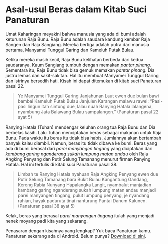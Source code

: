 # Asal-usul Beras dalam Kitab Suci Panaturan

Umat Kaharingan meyakini bahwa manusia yang ada di bumi adalah keturunan Raja Bunu. Raja Bunu adalah saudara kandung kembar Raja Sangen dan Raja Sangiang. Mereka bertiga adalah putra dari manusia pertama, Manyamei Tunggul Garing dan Kameluh Putak Bulau.

Ketika mereka masih kecil, Raja Bunu kelihatan berbeda dari kedua saudaranya. Kaum Sangiang tumbuh dengan memakan _pantar pinang._ Sementara itu, Raja Bunu tidak bisa gemuk memakan _pantar pinang._ Dia 
justru lemas dan sakit-sakitan. Hal itu membuat Manyamei Tunggul Garing dan istrinya bersedih hati. Kisah ini dapat ditemukan di kitab suci Panaturan pasal 22.

> Ye Manyamei Tunggul Garing Janjahunan Laut ewen due bulan bawi bambai Kameluh Putak Bulau Janjulen Karangan malawu rawei: “Pasi-pasi lingun itah sintung due, lalau nuah Ranying Hatala lalangena, nyambung Jata Balawang Bulau sampalangen.” (Panaturan pasal 22 ayat 5)

Ranying Hatala (Tuhan) mendengar keluhan orang tua Raja Bunu dan Dia berbelas kasih. Lalu Tuhan menciptakan beras sebagai makanan untuk Raja Bunu. Pada waktu itu beras itu tidak bisa habis. Jumlahnya akan bertambah banyak kalau diambil. Namun, beras itu tidak dibawa ke bumi. Beras yang ada di bumi berasal dari _parei manyangen tingang_ yang diciptakan dari _kambang garing nganderang sukah lumpung matan andau_ oleh Raja Angking Penyang dan Putir Selung Tamanang menurut firman Ranying Hatala. Hal ini tertulis di kitab suci Panaturan pasal 38.

> Limbah te Ranying Hatala nyahuan Raja Angking Penyang ewen due Putir Selung Tamanang bara Bukit Bulau Kangantung Gandang, Kereng Rabia Nunyang Hapalangka Langit, nyambalut manjadian kambang garing nganderang sukah lumpung matan andau manjadi parei manyangen tingang, pulut lumpung penyang, je nyandang rahian, hayak paduruta tinai nanturung Pantai Danum Kalunen. (Panaturan pasal 38 ayat 5)

Kelak, beras yang berasal _parei manyangen tingang_ itulah yang menjadi nenek moyang padi kita yang sekarang.

Penasaran dengan kisahnya yang lengkap? Yuk baca Panaturan kamu. Panaturan sekarang ada di Android. Belum punya? [Download di sini](https://play.google.com/store/apps/details?id=id.web.ren.kaharingan).
